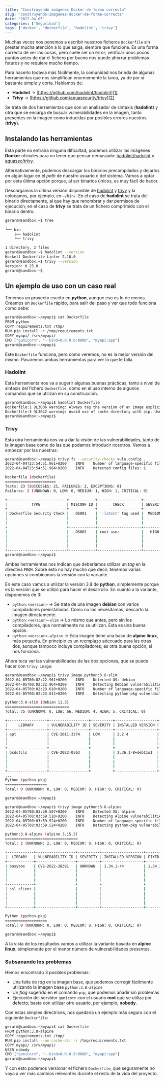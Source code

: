 ```yaml
---
title: "Construyendo imágenes Docker de forma correcta"
slug: "construyendo-imagenes-docker-de-forma-correcta"
date: "2022-04-05"
categories: ['Seguridad']
tags: ['docker', 'dockerfile', 'hadolint', 'trivy']
---
```


Muchas veces nos ponemos a escribir nuestros ficheros `Dockerfile` sin prestar mucha atención a lo
que salga, siempre que funcione. Es una forma correcta de ver las cosas, pero suele ser un error;
verificar unos pocos puntos antes de dar el fichero por bueno nos puede ahorrar problemas futuros
y no requiere mucho tiempo.<!--more-->

Para hacerlo todavía más fácilmente, la comunidad nos brinda de algunas herramientas que nos
simplifican enormemente la tarea, ya de por sí bastante simple y corta. Hablamos de:

* **Hadolint** &rarr; [https://github.com/hadolint/hadolint][1]
* **Trivy** &rarr; [https://github.com/aquasecurity/trivy][2]

Se trata de dos herramientas que son un analizador de sintaxis (**hadolint**) y otra que se encarga
de buscar vulnerabilidades en la imagen, tanto presentes en la imagen como inducidas por posibles
errores nuestros (**trivy**).

## Instalando las herramientas

Esta parte no entraña ninguna dificultad; podemos utilizar las imágenes **Docker** oficiales para
no tener que pensar demasiado: [hadolint/hadolint][3] y [aquasec/trivy][4].

Alternativamente, podemos descargar los binarios precompilados y dejarlos en algún lugar en el
*path* de nuestro usuario o del sistema. Vamos a optar por esta última opción porque, al ser
binarios únicos, es muy fácil de hacer.

Descargamos la última versión disponible de [hadolint][5] y [trivy][6] y la colocamos, por ejemplo,
en `~/bin/`. En el caso de **hadolint** se trata del binario directamente, al que hay que renombrar
y dar permisos de ejecución; en el caso de **trivy** se trata de un fichero comprimido con el
binario dentro.

```bash
gerard@sandbox:~$ tree
.
└── bin
    ├── hadolint
    └── trivy

1 directory, 2 files
gerard@sandbox:~$ hadolint --version
Haskell Dockerfile Linter 2.10.0
gerard@sandbox:~$ trivy --version
Version: 0.25.0
gerard@sandbox:~$
```

## Un ejemplo de uso con un caso real

Tenemos un proyecto escrito en **python**, aunque eso es lo de menos. Creamos un `Dockerfile`
rápido, para salir del paso y ver que todo funciona como debe:

```bash
gerard@sandbox:~/myapi$ cat Dockerfile
FROM python
COPY requirements.txt /tmp/
RUN pip install -r /tmp/requirements.txt
COPY myapi/ /srv/myapi/
CMD ["gunicorn", "--bind=0.0.0.0:8080", "myapi:app"]
gerard@sandbox:~/myapi$
```

Este `Dockerfile` funciona, pero como veremos, no es la mejor versión del mismo. Pasaremos ambas
herramientas para ver lo que le falla.

### Hadolint

Esta herramienta nos va a sugerir algunas buenas prácticas, tanto a nivel de sintaxis del fichero
`Dockerfile`, como en el uso interno de algunos comandos que se utilizan en su construcción.

```bash
gerard@sandbox:~/myapi$ hadolint Dockerfile
Dockerfile:1 DL3006 warning: Always tag the version of an image explicitly
Dockerfile:3 DL3042 warning: Avoid use of cache directory with pip. Use `pip install --no-cache-dir <package>`
gerard@sandbox:~/myapi$
```

### Trivy

Esta otra herramienta nos va a dar la visión de las vulnerabilidades, tanto de la imagen base como
de las que podamos introducir nosotros. Vamos a empezar por las nuestras:

```bash
gerard@sandbox:~/myapi$ trivy fs --security-checks vuln,config .
2022-04-04T23:54:51.961+0200    INFO    Number of language-specific files: 0
2022-04-04T23:54:51.964+0200    INFO    Detected config files: 1

Dockerfile (dockerfile)
=======================
Tests: 23 (SUCCESSES: 21, FAILURES: 2, EXCEPTIONS: 0)
Failures: 2 (UNKNOWN: 0, LOW: 0, MEDIUM: 1, HIGH: 1, CRITICAL: 0)

+---------------------------+------------+--------------------+----------+------------------------------------------+
|           TYPE            | MISCONF ID |       CHECK        | SEVERITY |                 MESSAGE                  |
+---------------------------+------------+--------------------+----------+------------------------------------------+
| Dockerfile Security Check |   DS001    | ':latest' tag used |  MEDIUM  | Specify a tag in the 'FROM'              |
|                           |            |                    |          | statement for image 'python'             |
|                           |            |                    |          | -->avd.aquasec.com/appshield/ds001       |
+                           +------------+--------------------+----------+------------------------------------------+
|                           |   DS002    | root user          |   HIGH   | Specify at least 1 USER                  |
|                           |            |                    |          | command in Dockerfile with               |
|                           |            |                    |          | non-root user as argument                |
|                           |            |                    |          | -->avd.aquasec.com/appshield/ds002       |
+---------------------------+------------+--------------------+----------+------------------------------------------+
gerard@sandbox:~/myapi$
```

Ambas herramientas nos indican que deberíamos utilizar un *tag* en la directiva `FROM`. Sobre esto
no hay mucho que decir; tenemos varias opciones si combinamos la versión con la variante.

En este caso vamos a utilizar la versión 3.8 de **python**, simplemente porque es la versión que
se utilizó para hacer el desarrollo. En cuanto a la variante, disponemos de 3:

* `python:<version>` &rarr; Se trata de una imagen **debian** con varios compiladores preinstalados. Como no los necesitamos, descarto la imagen directamente.
* `python:<version>-slim` &rarr; Lo mismo que antes, pero sin los compiladores, que normalmente no se utilizan. Esta es una buena opción.
* `python:<version>-alpine` &rarr; Esta imagen tiene una base de **alpine linux**, más pequeña. En principio es un reemplazo adecuado para las otras dos, aunque tampoco incluye compiladores; es otra buena opción, si nos funciona.

Ahora toca ver las vulnerabilidades de las dos opciones, que se puede hacer con `trivy image`:

```bash
gerard@sandbox:~/myapi$ trivy image python:3.8-slim
2022-04-05T00:02:22.961+0200    INFO    Detected OS: debian
2022-04-05T00:02:22.964+0200    INFO    Detecting Debian vulnerabilities...
2022-04-05T00:02:23.010+0200    INFO    Number of language-specific files: 1
2022-04-05T00:02:23.012+0200    INFO    Detecting python-pkg vulnerabilities...

python:3.8-slim (debian 11.3)
=============================
Total: 75 (UNKNOWN: 0, LOW: 66, MEDIUM: 4, HIGH: 5, CRITICAL: 0)

+------------------+------------------+----------+-------------------+-------------------------+-----------------------------------------+
|     LIBRARY      | VULNERABILITY ID | SEVERITY | INSTALLED VERSION |      FIXED VERSION      |                  TITLE                  |
+------------------+------------------+----------+-------------------+-------------------------+-----------------------------------------+
| apt              | CVE-2011-3374    | LOW      | 2.2.4             |                         | It was found that apt-key in apt,       |
|                  |                  |          |                   |                         | all versions, do not correctly...       |
|                  |                  |          |                   |                         | -->avd.aquasec.com/nvd/cve-2011-3374    |
+------------------+------------------+          +-------------------+-------------------------+-----------------------------------------+
| bsdutils         | CVE-2022-0563    |          | 2.36.1-8+deb11u1  |                         | util-linux: partial disclosure          |
|                  |                  |          |                   |                         | of arbitrary files in chfn              |
|                  |                  |          |                   |                         | and chsh when compiled...               |
|                  |                  |          |                   |                         | -->avd.aquasec.com/nvd/cve-2022-0563    |
+------------------+------------------+          +-------------------+-------------------------+-----------------------------------------+
...
Python (python-pkg)
===================
Total: 0 (UNKNOWN: 0, LOW: 0, MEDIUM: 0, HIGH: 0, CRITICAL: 0)

gerard@sandbox:~/myapi$
```

```bash
gerard@sandbox:~/myapi$ trivy image python:3.8-alpine
2022-04-05T00:03:59.507+0200    INFO    Detected OS: alpine
2022-04-05T00:03:59.510+0200    INFO    Detecting Alpine vulnerabilities...
2022-04-05T00:03:59.524+0200    INFO    Number of language-specific files: 1
2022-04-05T00:03:59.524+0200    INFO    Detecting python-pkg vulnerabilities...

python:3.8-alpine (alpine 3.15.3)
=================================
Total: 2 (UNKNOWN: 2, LOW: 0, MEDIUM: 0, HIGH: 0, CRITICAL: 0)

+------------+------------------+----------+-------------------+---------------+---------------------------------------+
|  LIBRARY   | VULNERABILITY ID | SEVERITY | INSTALLED VERSION | FIXED VERSION |                 TITLE                 |
+------------+------------------+----------+-------------------+---------------+---------------------------------------+
| busybox    | CVE-2022-28391   | UNKNOWN  | 1.34.1-r4         | 1.34.1-r5     | BusyBox through 1.35.0 allows         |
|            |                  |          |                   |               | remote attackers to execute           |
|            |                  |          |                   |               | arbitrary code if netstat...          |
|            |                  |          |                   |               | -->avd.aquasec.com/nvd/cve-2022-28391 |
+------------+                  +          +                   +               +                                       +
| ssl_client |                  |          |                   |               |                                       |
|            |                  |          |                   |               |                                       |
|            |                  |          |                   |               |                                       |
|            |                  |          |                   |               |                                       |
+------------+------------------+----------+-------------------+---------------+---------------------------------------+

Python (python-pkg)
===================
Total: 0 (UNKNOWN: 0, LOW: 0, MEDIUM: 0, HIGH: 0, CRITICAL: 0)

gerard@sandbox:~/myapi$
```

A la vista de los resultados vamos a utilizar la variante basada en **alpine linux**, simplemente
por el menor número de vulnerabilidades presentes.

### Subsanando los problemas

Hemos encontrado 3 posibles problemas:

* Una falta de *tag* en la imagen base, que podemos corregir fácilmente utilizando la imagen base `python:3.8-alpine`
* Un *flag* sugerido en el comando `pip`, que podemos añadir sin problemas
* Ejecución del servidor `gunicorn` con el usuario **root** que se utiliza por defecto; basta con utilizar otro usuario, por ejemplo, **nobody**.

Con estas simples directrices, nos quedaría un ejemplo más seguro con el siguiente `Dockerfile`:

```bash
gerard@sandbox:~/myapi$ cat Dockerfile
FROM python:3.8-alpine
COPY requirements.txt /tmp/
RUN pip install --no-cache-dir -r /tmp/requirements.txt
COPY myapi/ /srv/myapi/
USER nobody
CMD ["gunicorn", "--bind=0.0.0.0:8080", "myapi:app"]
gerard@sandbox:~/myapi$
```

Y con esto podemos versionar el fichero `Dockerfile`, que seguramente no vaya a ver más cambios
relevantes durante el resto de la vida del proyecto.

[1]: https://github.com/hadolint/hadolint
[2]: https://github.com/aquasecurity/trivy
[3]: https://hub.docker.com/r/hadolint/hadolint
[4]: https://hub.docker.com/r/aquasec/trivy/
[5]: https://github.com/hadolint/hadolint/releases/tag/v2.10.0
[6]: https://github.com/aquasecurity/trivy/releases/tag/v0.25.0
